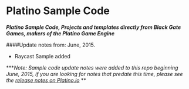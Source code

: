 # Platino Sample Code
***Platino Sample Code, Projects and templates directly from Black Gate Games, makers of the Platino Game Engine***

####Update notes from: June, 2015.

- Raycast Sample added

****Note: Sample code update notes were added to this repo beginning June, 2015, if you are looking for notes that predate this time, please see the [release notes on Platino.io](http://platino.io/about/release-notes/)*
**

